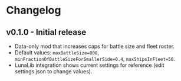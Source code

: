 # Changelog

## v0.1.0 - Initial release

- Data-only mod that increases caps for battle size and fleet roster.
- Default values: `maxBattleSize=800`, `minFractionOfBattleSizeForSmallerSide=0.4`, `maxShipsInFleet=50`.
- LunaLib integration shows current settings for reference (edit settings.json to change values).

